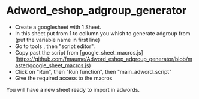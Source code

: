# Adword_eshop_adgroup_generator

- Create a googlesheet with 1 Sheet.
- In this sheet put from 1 to collumn you whish to generate adgroup from (put the variable name in first line)
- Go to tools , then "script editor".
- Copy past the script from [google_sheet_macros.js] (https://github.com/fmaume/Adword_eshop_adgroup_generator/blob/master/google_sheet_macros.js)
- Click on "Run", then "Run function", then "main_adword_script"
- Give the required access to the macros

You will have a new sheet ready to import in adwords.
